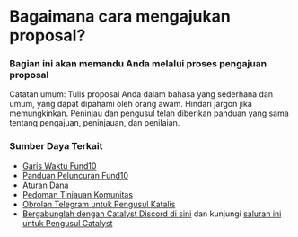 # **Bagaimana cara mengajukan proposal?**

### Bagian ini akan memandu Anda melalui proses pengajuan proposal

Catatan umum: Tulis proposal Anda dalam bahasa yang sederhana dan umum, yang dapat dipahami oleh orang awam. Hindari jargon jika memungkinkan. Peninjau dan pengusul telah diberikan panduan yang sama tentang pengajuan, peninjauan, dan penilaian.

### **Sumber Daya Terkait**

- [Garis Waktu Fund10](https://docs.projectcatalyst.io/catalyst-basics/fund10/fund10-timeline)
- [Panduan Peluncuran Fund10](http://bit.ly/CatF10LFG)
- [Aturan Dana](https://docs.projectcatalyst.io/legal/fund-rules)
- [Pedoman Tinjauan Komunitas](https://docs.projectcatalyst.io/catalyst-basics/how-to-participate-in-community-reviews)
- [Obrolan Telegram untuk Pengusul Katalis](https://t.me/catalystproposers)
- [Bergabunglah dengan Catalyst Discord di sini](https://discord.gg/Rjkb4Y2YaX) dan kunjungi [saluran ini untuk Pengusul Catalyst](https://discord.com/channels/756943420660121600/903955890254802974)
